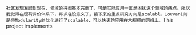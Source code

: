 
`社区发现发展到现在，领域的拼图基本完善了，可是实际应用一直是困扰这个领域的痛点。所以我觉得在现有评价体系下，再求准没意义了，接下来的重点研究方向是scalabl。Louvan1则是将Modularity的优化进行了scalable，可以快速的应用在大规模的网络上。`This project implements 

